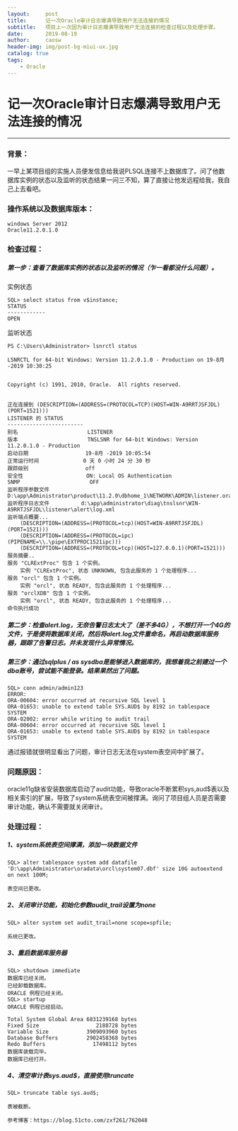 ```yaml
---
layout:     post
title:      记一次Oracle审计日志爆满导致用户无法连接的情况
subtitle:   项目上一次因为审计日志爆满导致用户无法连接的检查过程以及处理步骤。
date:       2019-08-19
author:     caosw
header-img: img/post-bg-miui-ux.jpg
catalog: true
tags:
    - Oracle
---
```


# 记一次Oracle审计日志爆满导致用户无法连接的情况
***

### 背景：
一早上某项目组的实施人员便发信息给我说PLSQL连接不上数据库了。问了他数据库实例的状态以及监听的状态结果一问三不知，算了直接让他发远程给我，我自己上去看吧。

### 操作系统以及数据库版本：
    windows Server 2012
    Oracle11.2.0.1.0

### 检查过程：
##### 第一步：查看了数据库实例的状态以及监听的情况（乍一看都没什么问题）。
实例状态

    SQL> select status from v$instance;
    STATUS
    ------------    
    OPEN

监听状态

    PS C:\Users\Administrator> lsnrctl status

    LSNRCTL for 64-bit Windows: Version 11.2.0.1.0 - Production on 19-8月 -2019 10:30:25


    Copyright (c) 1991, 2010, Oracle.  All rights reserved.


    正在连接到 (DESCRIPTION=(ADDRESS=(PROTOCOL=TCP)(HOST=WIN-A9RRTJSFJDL)(PORT=1521)))
    LISTENER 的 STATUS
    ------------------------
    别名                      LISTENER
    版本                      TNSLSNR for 64-bit Windows: Version 11.2.0.1.0 - Production
    启动日期                  19-8月 -2019 10:05:54
    正常运行时间              0 天 0 小时 24 分 30 秒
    跟踪级别                  off
    安全性                    ON: Local OS Authentication
    SNMP                      OFF
    监听程序参数文件          D:\app\Administrator\product\11.2.0\dbhome_1\NETWORK\ADMIN\listener.ora
    监听程序日志文件          d:\app\administrator\diag\tnslsnr\WIN-A9RRTJSFJDL\listener\alert\log.xml
    监听端点概要...
        (DESCRIPTION=(ADDRESS=(PROTOCOL=tcp)(HOST=WIN-A9RRTJSFJDL)(PORT=1521)))
        (DESCRIPTION=(ADDRESS=(PROTOCOL=ipc)(PIPENAME=\\.\pipe\EXTPROC1521ipc)))
        (DESCRIPTION=(ADDRESS=(PROTOCOL=tcp)(HOST=127.0.0.1)(PORT=1521)))
    服务摘要..
    服务 "CLRExtProc" 包含 1 个实例。
        实例 "CLRExtProc", 状态 UNKNOWN, 包含此服务的 1 个处理程序...
    服务 "orcl" 包含 1 个实例。
        实例 "orcl", 状态 READY, 包含此服务的 1 个处理程序...
    服务 "orclXDB" 包含 1 个实例。
        实例 "orcl", 状态 READY, 包含此服务的 1 个处理程序...
    命令执行成功

##### 第二步：检查alert.log，无奈告警日志太大了（差不多4G），不想打开一个4G的文件，于是便将数据库关闭，然后将alert.log文件重命名，再启动数据库服务器，跟踪了告警日志。并未发现什么异常情况。
    
##### 第三步：通过sqlplus / as sysdba是能够进入数据库的，我想着我之前建过一个dba账号，尝试能不能登录。结果果然出了问题。

    SQL> conn admin/admin123
    ERROR:
    ORA-00604: error occurred at recursive SQL level 1
    ORA-01653: unable to extend table SYS.AUD$ by 8192 in tablespace SYSTEM
    ORA-02002: error while writing to audit trail
    ORA-00604: error occurred at recursive SQL level 1
    ORA-01653: unable to extend table SYS.AUD$ by 8192 in tablespace SYSTEM

通过报错就很明显看出了问题，审计日志无法在system表空间中扩展了。

### 问题原因：

oracle11g缺省安装数据库启动了audit功能，导致oracle不断累积sys,aud$表以及相关索引的扩展，导致了system系统表空间被撑满。询问了项目组人员是否需要审计功能，确认不需要就关闭审计。

### 处理过程：
##### 1、system系统表空间撑满，添加一块数据文件
    
    SQL> alter tablespace system add datafile 'D:\app\Administrator\oradata\orcl\system07.dbf' size 10G autoextend on next 100M;
    
    表空间已更改。

##### 2、关闭审计功能，初始化参数audit_trail设置为none

    SQL> alter system set audit_trail=none scope=spfile;

    系统已更改。

##### 3、重启数据库服务器

    SQL> shutdown immediate
    数据库已经关闭。
    已经卸载数据库。
    ORACLE 例程已经关闭。
    SQL> startup
    ORACLE 例程已经启动。

    Total System Global Area 6831239168 bytes
    Fixed Size                  2188728 bytes
    Variable Size            3909093960 bytes
    Database Buffers         2902458368 bytes
    Redo Buffers               17498112 bytes
    数据库装载完毕。
    数据库已经打开。

##### 4、清空审计表sys.aud$，直接使用truncate

    SQL> truncate table sys.aud$;

    表被截断。

`参考博客：https://blog.51cto.com/zxf261/762048`
